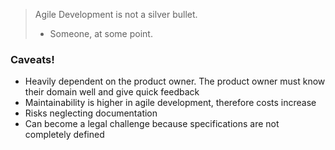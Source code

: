 > Agile Development is not a silver bullet.
> - Someone, at some point.

### Caveats!
- Heavily dependent on the product owner. The product owner must know their domain well and give quick feedback
- Maintainability is higher in agile development, therefore costs increase
- Risks neglecting documentation
- Can become a legal challenge because specifications are not completely defined